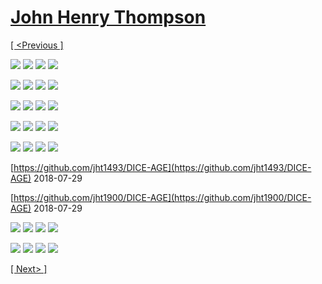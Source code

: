 # [John Henry Thompson](../README.md)

[[ <Previous ]](2018-08-25-1.md)

[![](../media/2018-08-22/Timeline-Photos-Man-vs-nature-thumb.jpg)](../posts/2018-08-22-1.md) [![](../media/2018-08-21/DICE-Colored-Mind-living-in-the-dark-thumb.jpg)](../posts/2018-08-21-1.md) [![](../media/2018-08-15/Timeline-Photos-DICE-Colored-mind-Mining-dark-energy-2-thumb.jpg)](../posts/2018-08-15-1.md) [![](../media/2018-08-13/Timeline-Photos-DICE-Colored-mind-4-meta-dimensions-time-space-l-thumb.jpg)](../posts/2018-08-13-1.md)

[![](../media/2018-08-12/Timeline-Photos-Noted-thumb.jpg)](../posts/2018-08-12-1.md) [![](../media/2018-08-12/Timeline-Photos-DICE-Colored-mind-Mining-dark-energy-thumb.jpg)](../posts/2018-08-12-2.md) [![](../media/2018-08-12/Timeline-Photos-DICE-Colored-mind-Mutant-323-thumb.jpg)](../posts/2018-08-12-3.md) [![](../media/2018-08-10/Timeline-Photos-DICE-Mind-on-the-spectrum-thumb.jpg)](../posts/2018-08-10-1.md)

[![](../media/2018-08-09/Timeline-Photos-Four-forces-thumb.jpg)](../posts/2018-08-09-1.md) [![](../media/2018-08-07/Timeline-Photos-DICE-Glitch-thumb.jpg)](../posts/2018-08-07-1.md) [![](../media/2018-08-07/Timeline-Photos-JHT-the-Barnes-by-Judith-Williams-Thanks-big-sis-thumb.jpg)](../posts/2018-08-07-2.md) [![](../media/2018-08-07/Timeline-Photos-https-10print-org-thumb.jpg)](../posts/2018-08-07-3.md)

[![](../media/2018-08-04/Timeline-Photos-Ardmore-suburban-station-thumb.jpg)](../posts/2018-08-04-1.md) [![](../media/2018-08-04/Timeline-Photos-Smiling-on-the-inside-thumb.jpg)](../posts/2018-08-04-2.md) [![](../media/2018-08-02/Timeline-Photos-Octonions-search-for-meaning-https-www-quantamag-thumb.jpg)](../posts/2018-08-02-1.md) [![](../media/2018-08-01/Timeline-Photos-Quantized-thumb.jpg)](../posts/2018-08-01-1.md)

[![](../media/2018-08-01/Timeline-Photos-I-am-a-black-man-thumb.jpg)](../posts/2018-08-01-2.md) [![](../media/2018-07-31/Sirius-B-transmissions-resume-thumb.jpg)](../posts/2018-07-31-1.md) [![](../media/2018-07-30/Timeline-Photos-Tree-close-up-thumb.jpg)](../posts/2018-07-30-1.md) [![](../media/2018-07-29/Timeline-Photos-Tons-of-fungus-thumb.jpg)](../posts/2018-07-29-1.md)



[https://github.com/jht1493/DICE-AGE](https://github.com/jht1493/DICE-AGE)
2018-07-29



[https://github.com/jht1900/DICE-AGE](https://github.com/jht1900/DICE-AGE)
2018-07-29

[![](../media/2018-03-18/Timeline-Photos-http-www-johnhenrythompson-com-heros-professor-j-thumb.jpg)](../posts/2018-03-18-1.md) [![](../media/2018-03-06/DICE-Colored-mind-mutant-4-thumb.jpg)](../posts/2018-03-06-1.md) [![](../media/2018-03-06/DICE-Colored-mind-mutant-3-thumb.jpg)](../posts/2018-03-06-2.md) [![](../media/2018-03-06/DICE-Colored-mind-mutant-2-thumb.jpg)](../posts/2018-03-06-3.md)

[![](../media/2018-03-06/DICE-Colored-mind-mutant-1-thumb.jpg)](../posts/2018-03-06-4.md) [![](../media/2018-03-04/Timeline-Photos-DICE-Colored-mind-take-me-home-sweet-one-thumb.jpg)](../posts/2018-03-04-1.md) [![](../media/2018-03-03/DICE-Colored-mind-fade-to-black-thumb.jpg)](../posts/2018-03-03-1.md) [![](../media/2018-03-03/DICE-Colored-mind-glitch-from-Sirius-B-transmission-thumb.jpg)](../posts/2018-03-03-2.md)

[[ Next> ]](2018-01-31-1.md)